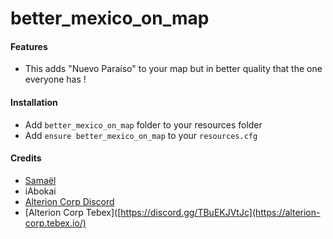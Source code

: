 # better_mexico_on_map

#### Features
- This adds "Nuevo Paraíso" to your map but in better quality that the one everyone has !

#### Installation
- Add `better_mexico_on_map` folder to your resources folder
- Add `ensure better_mexico_on_map` to your `resources.cfg`

#### Credits
- [Samaël](https://discordapp.com/users/1051179415893196861/)
- iAbokai
- [Alterion Corp Discord](https://discord.gg/TBuEKJVtJc)
- [Alterion Corp Tebex]([https://discord.gg/TBuEKJVtJc](https://alterion-corp.tebex.io/)



